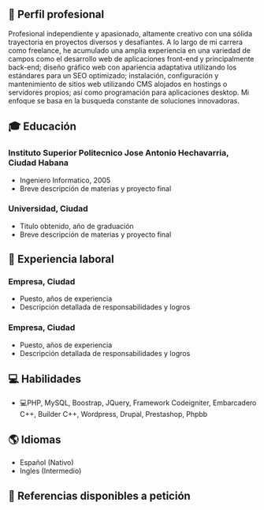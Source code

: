 ## 💼 Perfil profesional
Profesional independiente y apasionado, altamente creativo con una sólida trayectoria en proyectos diversos y desafiantes. A lo largo de mi carrera como freelance, he acumulado una amplia experiencia en una variedad de campos como el desarrollo web de aplicaciones front-end y principalmente back-end; diseño gráfico web con apariencia adaptativa utilizando los estándares para un SEO optimizado; instalación, configuración y mantenimiento de sitios web utilizando CMS alojados en hostings o servidores propios; así como programación para aplicaciones desktop. Mi enfoque se basa en la busqueda constante de soluciones innovadoras.

## 🎓 Educación

### Instituto Superior Politecnico Jose Antonio Hechavarria, Ciudad Habana
- Ingeniero Informatico, 2005
- Breve descripción de materias y proyecto final

### Universidad, Ciudad
- Titulo obtenido, año de graduación
- Breve descripción de materias y proyecto final

## 💼 Experiencia laboral

### Empresa, Ciudad
- Puesto, años de experiencia
- Descripción detallada de responsabilidades y logros

### Empresa, Ciudad
- Puesto, años de experiencia
- Descripción detallada de responsabilidades y logros

## 💻 Habilidades

- 💻PHP, MySQL, Boostrap, JQuery, Framework Codeigniter, Embarcadero C++, Builder C++, Wordpress, Drupal, Prestashop, Phpbb

## 🌎 Idiomas
- Español (Nativo)
- Ingles (Intermedio)

## 🔗 Referencias disponibles a petición
